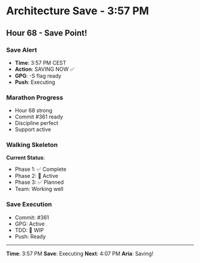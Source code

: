 # Architecture Save - 3:57 PM

## Hour 68 - Save Point!

### Save Alert
- **Time**: 3:57 PM CEST
- **Action**: SAVING NOW ✅
- **GPG**: -S flag ready
- **Push**: Executing

### Marathon Progress
- Hour 68 strong
- Commit #361 ready
- Discipline perfect
- Support active

### Walking Skeleton
**Current Status**:
- Phase 1: ✅ Complete
- Phase 2: 🚧 Active
- Phase 3: ✅ Planned
- Team: Working well

### Save Execution
- Commit: #361
- GPG: Active
- TDD: 🚧 WIP
- Push: Ready

---

**Time**: 3:57 PM
**Save**: Executing
**Next**: 4:07 PM
**Aria**: Saving!
